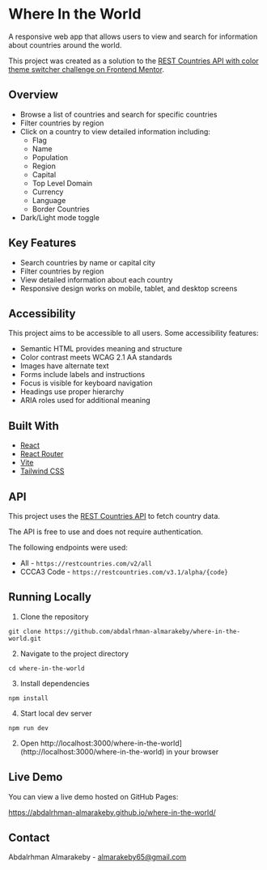 # Where In the World

A responsive web app that allows users to view and search for information about countries around the world.

This project was created as a solution to the [REST Countries API with color theme switcher challenge on Frontend Mentor](https://www.frontendmentor.io/challenges/rest-countries-api-with-color-theme-switcher-5cacc469fec04111f7b848ca).

## Overview

- Browse a list of countries and search for specific countries
- Filter countries by region
- Click on a country to view detailed information including:
  - Flag
  - Name
  - Population
  - Region
  - Capital
  - Top Level Domain
  - Currency
  - Language
  - Border Countries
- Dark/Light mode toggle

## Key Features

- Search countries by name or capital city
- Filter countries by region
- View detailed information about each country
- Responsive design works on mobile, tablet, and desktop screens

## Accessibility

This project aims to be accessible to all users. Some accessibility features:

- Semantic HTML provides meaning and structure
- Color contrast meets WCAG 2.1 AA standards
- Images have alternate text
- Forms include labels and instructions
- Focus is visible for keyboard navigation
- Headings use proper hierarchy
- ARIA roles used for additional meaning

## Built With

- [React](https://reactjs.org/)
- [React Router](https://reactrouter.com/)
- [Vite](https://vitejs.dev/)
- [Tailwind CSS](https://tailwindcss.com/)

## API

This project uses the [REST Countries API](https://restcountries.com/) to fetch country data.

The API is free to use and does not require authentication.

The following endpoints were used:

- All - `https://restcountries.com/v2/all`
- CCCA3 Code - `https://restcountries.com/v3.1/alpha/{code}`

## Running Locally

1.  Clone the repository

```
git clone https://github.com/abdalrhman-almarakeby/where-in-the-world.git
```

2.  Navigate to the project directory

```
cd where-in-the-world
```

3.  Install dependencies

```
npm install
```

4.  Start local dev server

```
npm run dev
```

2.  Open http://localhost:3000/where-in-the-world](http://localhost:3000/where-in-the-world) in your browser

## Live Demo

You can view a live demo hosted on GitHub Pages:

https://abdalrhman-almarakeby.github.io/where-in-the-world/

## Contact

Abdalrhman Almarakeby - almarakeby65@gmail.com
